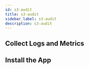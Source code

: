 ```yaml
---
id: s3-audit
title: s3-audit
sidebar_label: s3-audit
description: s3-audit
---
```



## Collect Logs and Metrics

## Install the App
